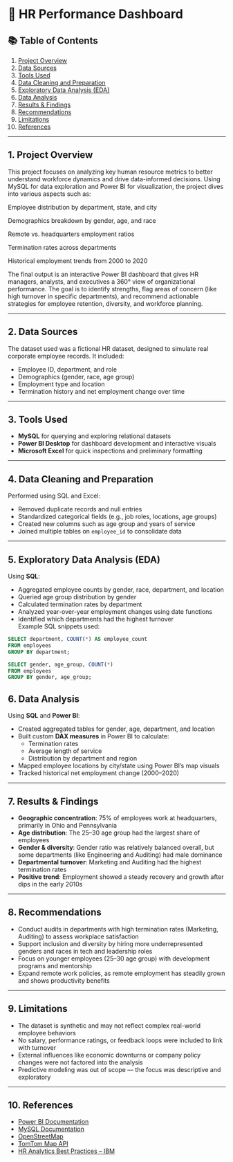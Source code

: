 # 👥 HR Performance Dashboard

## 📚 Table of Contents
1. [Project Overview](#1-project-overview)  
2. [Data Sources](#2-data-sources)  
3. [Tools Used](#3-tools-used)  
4. [Data Cleaning and Preparation](#4-data-cleaning-and-preparation)  
5. [Exploratory Data Analysis (EDA)](#5-exploratory-data-analysis-eda)  
6. [Data Analysis](#6-data-analysis)  
7. [Results & Findings](#7-results--findings)  
8. [Recommendations](#8-recommendations)  
9. [Limitations](#9-limitations)  
10. [References](#10-references)

---

## 1. Project Overview

This project focuses on analyzing key human resource metrics to better understand workforce dynamics and drive data-informed decisions. Using MySQL for data exploration and Power BI for visualization, the project dives into various aspects such as:

Employee distribution by department, state, and city

Demographics breakdown by gender, age, and race

Remote vs. headquarters employment ratios

Termination rates across departments

Historical employment trends from 2000 to 2020

The final output is an interactive Power BI dashboard that gives HR managers, analysts, and executives a 360° view of organizational performance. The goal is to identify strengths, flag areas of concern (like high turnover in specific departments), and recommend actionable strategies for employee retention, diversity, and workforce planning.



---

## 2. Data Sources

The dataset used was a fictional HR dataset, designed to simulate real corporate employee records. It included:
- Employee ID, department, and role  
- Demographics (gender, race, age group)  
- Employment type and location  
- Termination history and net employment change over time  

---

## 3. Tools Used

- **MySQL** for querying and exploring relational datasets  
- **Power BI Desktop** for dashboard development and interactive visuals  
- **Microsoft Excel** for quick inspections and preliminary formatting  

---

## 4. Data Cleaning and Preparation

Performed using SQL and Excel:
- Removed duplicate records and null entries  
- Standardized categorical fields (e.g., job roles, locations, age groups)  
- Created new columns such as age group and years of service  
- Joined multiple tables on `employee_id` to consolidate data  

---

## 5. Exploratory Data Analysis (EDA)

Using **SQL**:
- Aggregated employee counts by gender, race, department, and location  
- Queried age group distribution by gender  
- Calculated termination rates by department  
- Analyzed year-over-year employment changes using date functions  
- Identified which departments had the highest turnover  
Example SQL snippets used:
```sql
SELECT department, COUNT(*) AS employee_count
FROM employees
GROUP BY department;

SELECT gender, age_group, COUNT(*) 
FROM employees
GROUP BY gender, age_group;
```

## 6. Data Analysis

Using **SQL** and **Power BI**:

- Created aggregated tables for gender, age, department, and location  
- Built custom **DAX measures** in Power BI to calculate:  
  - Termination rates  
  - Average length of service  
  - Distribution by department and region  
- Mapped employee locations by city/state using Power BI’s map visuals  
- Tracked historical net employment change (2000–2020)

---

## 7. Results & Findings

- **Geographic concentration**: 75% of employees work at headquarters, primarily in Ohio and Pennsylvania  
- **Age distribution**: The 25–30 age group had the largest share of employees  
- **Gender & diversity**: Gender ratio was relatively balanced overall, but some departments (like Engineering and Auditing) had male dominance  
- **Departmental turnover**: Marketing and Auditing had the highest termination rates  
- **Positive trend**: Employment showed a steady recovery and growth after dips in the early 2010s  

---

## 8. Recommendations

- Conduct audits in departments with high termination rates (Marketing, Auditing) to assess workplace satisfaction  
- Support inclusion and diversity by hiring more underrepresented genders and races in tech and leadership roles  
- Focus on younger employees (25–30 age group) with development programs and mentorship  
- Expand remote work policies, as remote employment has steadily grown and shows productivity benefits  

---

## 9. Limitations

- The dataset is synthetic and may not reflect complex real-world employee behaviors  
- No salary, performance ratings, or feedback loops were included to link with turnover  
- External influences like economic downturns or company policy changes were not factored into the analysis  
- Predictive modeling was out of scope — the focus was descriptive and exploratory  

---

## 10. References

- [Power BI Documentation](https://learn.microsoft.com/en-us/power-bi/)  
- [MySQL Documentation](https://dev.mysql.com/doc/)  
- [OpenStreetMap](https://www.openstreetmap.org/copyright)  
- [TomTom Map API](https://developer.tomtom.com/)  
- [HR Analytics Best Practices – IBM](https://www.ibm.com/topics/hr-analytics)  


